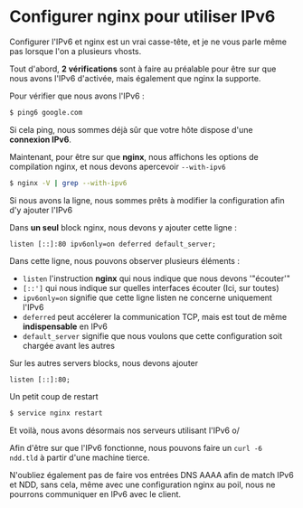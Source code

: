 # Configurer nginx pour utiliser IPv6

Configurer l'IPv6 et nginx est un vrai casse-tête, et je ne vous parle
même pas lorsque l'on a plusieurs vhosts.

Tout d'abord, **2 vérifications** sont à faire au préalable pour être
sur que nous avons l'IPv6 d'activée, mais également que nginx la
supporte.

Pour vérifier que nous avons l'IPv6 :

```bash
$ ping6 google.com
```

Si cela ping, nous sommes déjà sûr que votre hôte dispose d'une
**connexion IPv6**.

Maintenant, pour être sur que **nginx**, nous affichons les options de
compilation nginx, et nous devons apercevoir `--with-ipv6`

```bash
$ nginx -V | grep --with-ipv6
```

Si nous avons la ligne, nous sommes prêts à modifier la configuration
afin d'y ajouter l'IPv6

Dans **un seul** block nginx, nous devons y ajouter cette ligne :

```nginx
listen [::]:80 ipv6only=on deferred default_server;
```

Dans cette ligne, nous pouvons observer plusieurs éléments :

  * `listen` l'instruction **nginx** qui nous indique que nous devons
    '"écouter'"
  * `[::']` qui nous indique sur quelles interfaces écouter (Ici, sur
    toutes)
  * `ipv6only=on` signifie que cette ligne listen ne concerne uniquement
    l'IPv6
  * `deferred` peut accélerer la communication TCP, mais est tout de
    même **indispensable** en IPv6
  * `default_server` signifie que nous voulons que cette configuration
    soit chargée avant les autres

Sur les autres servers blocks, nous devons ajouter

```nginx
listen [::]:80;
```

Un petit coup de restart

```bash
$ service nginx restart
```

Et voilà, nous avons désormais nos serveurs utilisant l'IPv6 o/

Afin d'être sur que l'IPv6 fonctionne, nous pouvons faire un `curl -6
ndd.tld` à partir d'une machine tierce.

N'oubliez également pas de faire vos entrées DNS AAAA afin de match
IPv6 et NDD, sans cela, même avec une configuration nginx au poil, nous
ne pourrons communiquer en IPv6 avec le client.
